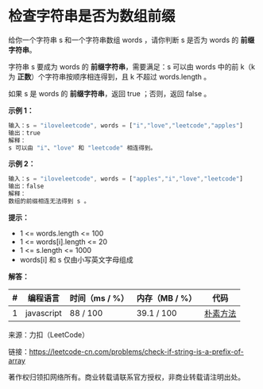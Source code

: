 # 检查字符串是否为数组前缀

给你一个字符串 s 和一个字符串数组 words ，请你判断 s 是否为 words 的 **前缀字符串**。

字符串 s 要成为 words 的 **前缀字符串**，需要满足：s 可以由 words 中的前 k（k 为 **正数**）个字符串按顺序相连得到，且 k 不超过 words.length 。

如果 s 是 words 的 **前缀字符串**，返回 true ；否则，返回 false 。

**示例 1：**

``` javascript
输入：s = "iloveleetcode", words = ["i","love","leetcode","apples"]
输出：true
解释：
s 可以由 "i"、"love" 和 "leetcode" 相连得到。
```

**示例 2：**

``` javascript
输入：s = "iloveleetcode", words = ["apples","i","love","leetcode"]
输出：false
解释：
数组的前缀相连无法得到 s 。
```

**提示：**

- 1 <= words.length <= 100
- 1 <= words[i].length <= 20
- 1 <= s.length <= 1000
- words[i] 和 s 仅由小写英文字母组成

**解答：**

**#**|**编程语言**|**时间（ms / %）**|**内存（MB / %）**|**代码**
--|--|--|--|--
1|javascript|88 / 100|39.1 / 100|[朴素方法](./javascript/ac_v1.js)

来源：力扣（LeetCode）

链接：https://leetcode-cn.com/problems/check-if-string-is-a-prefix-of-array

著作权归领扣网络所有。商业转载请联系官方授权，非商业转载请注明出处。
